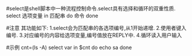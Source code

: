 #select是shell脚本中一种流程控制命令.select具有选择和循环的双重性质.
select 选项变量 in 匹配串
do
	命令
done

#注意
其功能如下:
1.select会为匹配串的各选项编号,从1开始递增.
2.使用者键入编号.
3.对应编号的内容给选项变量,编号值放在REPLY中.
4.循环读入用户输入

#示例
cnt=(ls -A)
select var in $cnt
do
	echo sa
done
